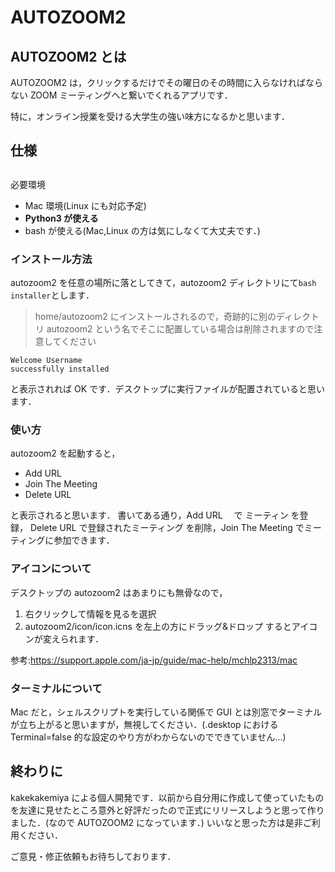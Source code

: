# AUTOZOOM2

## AUTOZOOM2 とは

AUTOZOOM2 は，クリックするだけでその曜日のその時間に入らなければならない ZOOM ミーティングへと繋いでくれるアプリです．

特に，オンライン授業を受ける大学生の強い味方になるかと思います．

## 仕様

##

必要環境

- Mac 環境(Linux にも対応予定)
- **Python3 が使える**
- bash が使える(Mac,Linux の方は気にしなくて大丈夫です．)

### インストール方法

autozoom2 を任意の場所に落としてきて，autozoom2 ディレクトリにて`bash installer`とします．

> home/autozoom2 にインストールされるので，奇跡的に別のディレクトリ autozoom2 という名でそこに配置している場合は削除されますので注意してください

```
Welcome Username
successfully installed
```

と表示されれば OK です．デスクトップに実行ファイルが配置されていると思います．

### 使い方

autozoom2 を起動すると，

- Add URL
- Join The Meeting
- Delete URL

と表示されると思います．
書いてある通り，Add URL 　で ミーティン を登録，
Delete URL で登録されたミーティング を削除，Join The Meeting でミーティングに参加できます．

### アイコンについて

デスクトップの autozoom2 はあまりにも無骨なので，

1. 右クリックして情報を見るを選択
2. autozoom2/icon/icon.icns を左上の方にドラッグ&ドロップ
   するとアイコンが変えられます．

参考:https://support.apple.com/ja-jp/guide/mac-help/mchlp2313/mac

### ターミナルについて

Mac だと，シェルスクリプトを実行している関係で GUI とは別窓でターミナルが立ち上がると思いますが，無視してください．(.desktop における Terminal=false 的な設定のやり方がわからないのでできていません...)

## 終わりに

kakekakemiya による個人開発です．以前から自分用に作成して使っていたものを友達に見せたところ意外と好評だったので正式にリリースしようと思って作りました．(なので AUTOZOOM2 になっています．)
いいなと思った方は是非ご利用ください．

ご意見・修正依頼もお待ちしております．
